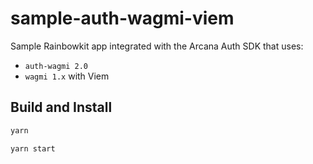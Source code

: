 # sample-auth-wagmi-viem
Sample Rainbowkit app integrated with the Arcana Auth SDK that uses:
* `auth-wagmi 2.0` 
*  `wagmi 1.x` with Viem

## Build and Install

```sh
yarn
```

```sh
yarn start
```
